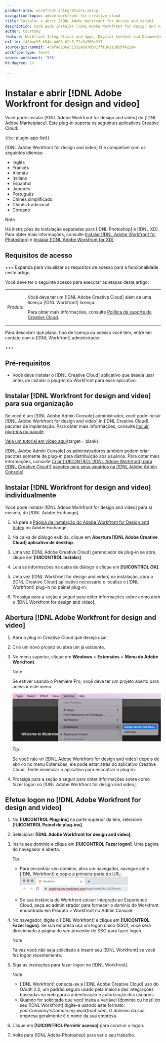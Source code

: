 ```yaml
---
product-area: workfront-integrations;setup
navigation-topic: adobe-workfront-for-creative-cloud
title: Instalar e abrir [!DNL Adobe Workfront for design and video]
description: Você pode instalar [!DNL Adobe Workfront for design and video] do Adobe Marketplace.
author: Courtney
feature: Workfront Integrations and Apps, Digital Content and Documents
exl-id: f4fbae93-b54b-4d08-82c3-72a9a760c317
source-git-commit: 43afa8136e51332a0970b01fff36113d5bf42294
workflow-type: tm+mt
source-wordcount: '536'
ht-degree: 1%

---
```


# Instalar e abrir [!DNL Adobe Workfront for design and video]

Você pode instalar [!DNL Adobe Workfront for design and video] do [!DNL Adobe Marketplace]. Este plug-in suporta os seguintes aplicativos Creative Cloud:

{{cc-plugin-app-list}}

[!DNL Adobe Workfront for design and video] O é compatível com os seguintes idiomas:

* Inglês
* Francês
* Alemão
* Italiano
* Espanhol
* Japonês
* Português
* Chinês simplificado
* Chinês tradicional
* Coreano

>[!NOTE]
>
>Há instruções de instalação separadas para [!DNL Photoshop] e [!DNL XD]. Para obter mais informações, consulte [Instalar [!DNL Adobe Workfront for Photoshop]](/help/quicksilver/workfront-integrations-and-apps/adobe-workfront-for-creative-cloud/wf-cc-install-ps.md) e [Instalar [!DNL Adobe Workfront for XD]](/help/quicksilver/workfront-integrations-and-apps/adobe-workfront-for-creative-cloud/wf-adobe-xd-install.md).


## Requisitos de acesso

+++ Expanda para visualizar os requisitos de acesso para a funcionalidade neste artigo.

Você deve ter o seguinte acesso para executar as etapas deste artigo:

<table style="table-layout:auto"> 
 <col> 
 <col> 
 <tbody> 
 <!-- <tr> 
   <td role="rowheader">[!DNL Adobe Workfront] plan*</td> 
   <td> <p>[!UICONTROL Pro] or higher</p> </td> 
  </tr> 
  <tr data-mc-conditions=""> 
   <td role="rowheader">[!DNL Adobe Workfront] license*</td> 
   <td> <p>[!UICONTROL Work] or [!UICONTROL Plan]</p> </td> 
  </tr> -->
  <tr> 
   <td role="rowheader">Produto</td> 
   <td><p>Você deve ter um [!DNL Adobe Creative Cloud] além de uma licença [!DNL Workfront] licença.</p><p>Para obter mais informações, consulte <a href="https://helpx.adobe.com/support/programs/cc-support-policy.html#cce" class="MCXref xref" xrefformat="{para}">Política de suporte do Creative Cloud</a>.</p></td> 
  </tr> 
 </tbody> 
</table>

Para descobrir que plano, tipo de licença ou acesso você tem, entre em contato com o [!DNL Workfront] administrador.

+++

## Pré-requisitos

* Você deve instalar o [!DNL Creative Cloud] aplicativo que deseja usar antes de instalar o plug-in do Workfront para esse aplicativo.

## Instalar [!DNL Workfront for design and video] para sua organização

Se você é um [!DNL Adobe Admin Console] administrador, você pode incluir [!DNL Adobe Workfront for design and video] in [!DNL Creative Cloud] pacotes de implantação. Para obter mais informações, consulte [Incluir plug-ins no pacote](https://helpx.adobe.com/in/enterprise/using/manage-extensions.html).

[Veja um tutorial em vídeo aqui](https://www.youtube.com/watch?v=zzvXNLIBzrc){target=_blank}.

[!DNL Adobe Admin Console] os administradores também podem criar pacotes somente de plug-in para distribuição aos usuários. Para obter mais informações, consulte [Criar [!UICONTROL [!DNL Adobe Workfront] para [!DNL Creative Cloud]] pacotes para seus usuários na [!DNL Adobe Admin Console]](/help/quicksilver/administration-and-setup/configure-integrations/create-plugin-only-packages.md)

## Instalar [!DNL Workfront for design and video] individualmente

Você pode instalar [!DNL Adobe Workfront for design and video] para si mesmo, do [!DNL Adobe Exchange].

1. Vá para a [Página de instalação do Adobe Workfront for Design and Video](https://adobe.com/go/cc_plugins_discover_plugin?pluginId=108938&amp;workflow=share) no Adobe Exchange.
1. Na caixa de diálogo exibida, clique em **Abertura [!DNL Adobe Creative Cloud] aplicativo de desktop**.
1. Uma vez [!DNL Adobe Creative Cloud] gerenciador de plug-in se abre, clique em **[!UICONTROL Instalar]**.
1. Leia as informações na caixa de diálogo e clique em **[!UICONTROL OK]**.
1. Uma vez [!DNL Workfront for design and video] na instalação, abra o [!DNL Creative Cloud] aplicativo necessário e localize o [!DNL Workfront] plug-in no painel plug-in.

1. Prossiga para a seção a seguir para obter informações sobre como abrir o [!DNL Workfront for design and video].

## Abertura [!DNL Adobe Workfront for design and video]

1. Abra o plug-in Creative Cloud que deseja usar.

1. Crie um novo projeto ou abra um já existente.

1. No menu superior, clique em **Windows** > **Extensões** > **Menu do Adobe Workfront**.

   >[!NOTE]
   >
   >Se estiver usando o Premiere Pro, você deve ter um projeto aberto para acessar este menu.

   ![](assets/adobe-workfront-menu.png)


   >[!TIP]
   >
   >Se você não vir [!DNL Adobe Workfront for design and video] depois de abri-lo no menu Extensões, ele pode estar atrás do aplicativo Creative Cloud. Tente minimizar o aplicativo para encontrar o plug-in.

1. Prossiga para a seção a seguir para obter informações sobre como fazer logon no [!DNL Adobe Workfront for design and video].


## Efetue logon no [!DNL Adobe Workfront for design and video]

1. No **[!UICONTROL Plug-ins]** na parte superior da tela, selecione **[!UICONTROL Painel de plug-ins]**.
1. Selecionar **[!DNL Adobe Workfront for design and video]**.
1. Insira seu domínio e clique em **[!UICONTROL Fazer logon]**. Uma página do navegador é aberta.

   >[!TIP]
   >
   >* Para encontrar seu domínio, abra um navegador, navegue até o [!DNL Workfront] e copie a primeira parte do URL:\
   >![](assets/domain-350x50.png)
   >
   > * Se sua instância do Workfront estiver integrada ao Experience Cloud, peça ao administrador para fornecer o domínio do Workfront encontrado em Produto > Workfront no Admin Console.

1. No navegador, digite o [!DNL Workfront] e clique em **[!UICONTROL Fazer logon]**. Se sua empresa usa um logon único (SSO), você será direcionado à página do seu provedor de SSO para fazer logon.

   >[!NOTE]
   >
   >Talvez você não seja solicitado a inserir seu [!DNL Workfront] se você fez logon recentemente.

1. Siga as instruções para fazer logon no [!DNL Workfront].

   >[!NOTE]
   >
   >* [!DNL Workfront] conecta-se a [!DNL Adobe Creative Cloud] uso do OAuth 2.0, um padrão seguro usado pela maioria das integrações baseadas na web para a autenticação e autorização dos usuários.
   >* Quando for solicitado que você insira a variável [domínio ou host] do seu [!DNL Workfront] digite-a usando este formato: *yourCompany&#39;sDomain.my.workfront.com*. O domínio da sua empresa geralmente é o nome da sua empresa.

1. Clique em **[!UICONTROL Permitir acesso]** para concluir o logon.
1. Volte para [!DNL Adobe Photoshop] para ver o seu trabalho.

